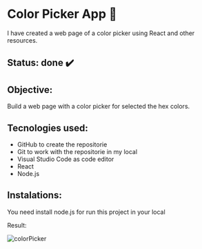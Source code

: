 # Color Picker App 🎨
I have created a web page of a color picker using React and other resources.

## Status: done ✔️

## Objective:
Build a web page with a color picker for selected the hex colors.

## Tecnologies used:
- GitHub to create the repositorie 
- Git to work with the repositorie in my local
- Visual Studio Code as code editor
- React
- Node.js


## Instalations:

You need install node.js for run this project in your local

Result:

![colorPicker](https://github.com/user-attachments/assets/bc07d42c-48e3-450e-8ee6-5677a892ee1f)

